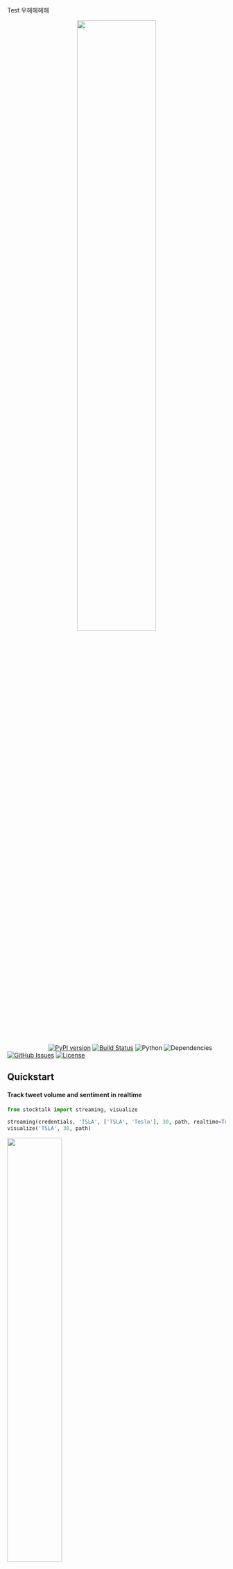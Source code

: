 Test 우헤헤헤헤


<p align="center"><img src="https://raw.githubusercontent.com/Crypto-AI/Stocktalk/master/media/Design.png" width=60%></p>

&nbsp;&nbsp;&nbsp;&nbsp;&nbsp;&nbsp;&nbsp;&nbsp;&nbsp;&nbsp;&nbsp;
&nbsp;&nbsp;&nbsp;&nbsp;&nbsp;&nbsp;&nbsp;&nbsp;&nbsp;&nbsp;&nbsp;
[![PyPI version](https://badge.fury.io/py/stocktalk.svg)](https://badge.fury.io/py/stocktalk)
[![Build Status](https://travis-ci.org/Crypto-AI/Stocktalk.svg?branch=master)](https://travis-ci.org/Crypto-AI/Stocktalk)
![Python](https://img.shields.io/badge/python-v2.7%20%2F%20v3.6-blue.svg)
![Dependencies](https://img.shields.io/badge/dependencies-up%20to%20date-brightgreen.svg)
[![GitHub Issues](https://img.shields.io/github/issues/Crypto-AI/Stocktalk.svg)](https://github.com/Crypto-AI/stocktalk/issues)
[![License](https://img.shields.io/badge/license-MIT-blue.svg)](https://opensource.org/licenses/MIT)

## Quickstart
#### Track tweet volume and sentiment in realtime
```python
from stocktalk import streaming, visualize

streaming(credentials, 'TSLA', ['TSLA', 'Tesla'], 30, path, realtime=True, logSentiment=True)
visualize('TSLA', 30, path)
```

<img src="https://raw.githubusercontent.com/Crypto-AI/Stocktalk/master/media/Demo.gif" width=50%>

## Content
- [Install](#install)
- [Download Corpus](#download-corpus)
- [Code Examples](#code-examples)
	* [Twitter Streaming](#twitter-streaming)
	* [Realtime Visualization](#realtime-visualization)
- [Major Features](#major-features)
	* [Debugging Mode](#debugging-mode)
	* [Tracker Log Format](#tracker-log-format)
	* [Tweets Log Format](#tweets-log-format)
- [Underlying Features](#underlying-features)
	* [Text Processing](#text-processing)
	* [Sentiment Analysis](#sentiment-analysis)

## Install
```python
pip install stocktalk
```

## Download Corpus
```python
stocktalk-corpus
or
python -m nltk.downloader vader_lexicon
```

## Code Examples
#### Twitter Streaming
```python
from stocktalk import streaming

# Credentials to access Twitter API 
API_KEY = 'XXXXXXXXXX'
API_SECRET = 'XXXXXXXXXX'
ACCESS_TOKEN = 'XXXXXXXXXX'
ACCESS_TOKEN_SECRET = 'XXXXXXXXXX'
credentials = [API_KEY, API_SECRET, ACCESS_TOKEN, ACCESS_TOKEN_SECRET]

# First element must be ticker/name, proceeding elements are extra queries
TSLA = ['TSLA', 'Tesla']
SNAP = ['SNAP', 'Snapchat']
AAPL = ['AAPL', 'Apple']
AMZN = ['AMZN', 'Amazon']

# Variables
tickers = [TSLA,SNAP,AAPL,AMZN]  # Used for identification purposes
queries =  TSLA+SNAP+AAPL+AMZN   # Filters tweets containing one or more query 
refresh = 30                     # Process and log data every 30 seconds

# Create a folder to collect logs and temporary files
path = "/Users/Anthony/Desktop/Data/"

streaming(credentials, tickers, queries, refresh, path, \
realtime=True, logTracker=True, logTweets=True, logSentiment=True, debug=True)
```

#### Realtime Visualization
```python
from stocktalk import visualize

# Make sure these variables are consistent with streaming.py
tickers = ['TSLA','SNAP','AAPL','AMZN']
refresh = 30
path = "/Users/Anthony/Desktop/Data/"

visualize(tickers, refresh, path)

'''
Steps to run local bokeh server
1. Make sure streaming.py is running...
2. Traverse in console to the directory containing visualize.py
3. python -m bokeh serve --show visualize.py
'''

# Note: Volume is the thick blue line while sentiment is the thin white line
```

<p align="center"><img src="https://raw.githubusercontent.com/Crypto-AI/Stocktalk/master/media/Demo.png"></p>

## Major Features
##### Debugging Mode
```text
Streaming Now...

---10:00:00---
TSLA Volume: 25
TSLA Sentiment: 0.29
SNAP Volume: 218
SNAP Sentiment: 0.03
AAPL Volume: 63
AAPL Sentiment: 0.14
AMZN Volume: 64
AMZN Sentiment: 0.34

---10:00:30---
TSLA Volume: 23
TSLA Sentiment: -0.05
SNAP Volume: 298
SNAP Sentiment: 0.02
AAPL Volume: 112
AAPL Sentiment: 0.01
AMZN Volume: 150
AMZN Sentiment: 0.11
```

##### Tracker Log Format
```text
TSLA_Tracker.txt
datetime,volume,sentiment,duration
03/01/2017 10:30:00,22,0.26,30
03/01/2017 10:30:30,27,0.33,30
03/01/2017 10:31:00,24,0.23,30
03/01/2017 10:31:30,23,0.25,30
03/01/2017 10:32:00,25,0.18,30
```

##### Tweets Log Format
```text
TSLA_Tweets.txt
datetime,tweet,sentiment
03/01/2017 10:30:02,#Tesla zeroing in market with strong relations,0.54
03/01/2017 10:30:03,$TSLA needs 8 Billion for Supercharger network,0.0
03/01/2017 10:30:03,#Tesla grossing high yet still losing money,-0.32
03/01/2017 10:30:03,Tesla's soon to be as affordable as gas-powered cars,0.11 
03/01/2017 10:30:05,The technical reason why Tesla shares could soon rise,0.42 
```

## Underlying Features
##### Text Processing
```python
textOne = "@TeslaMotors shares jump as shipments more than double! #winning"
print(process(textOne))

textTwo = "Tesla announces its best sales quarter: http://trib.al/RbTxvSu $TSLA" 
print(process(textTwo))

textThree = "Tesla $TSLA reports deliveries of 24500, above most views."
print(process(textThree))
```

```text
shares jump as shipments more than double winning
tesla announces its best sales quarter
tesla reports deliveries of number above most views
```

##### Sentiment Analysis
```python
textOne = "shares jump as shipments more than double winning"
print(sentiment(textOne))

textTwo = "tesla reports deliveries of number above most views"
print(sentiment(textTwo))

textThree = "not looking good for tesla competition on the rise"
print(sentiment(textThree))
```

```text
0.706
0.077
-0.341
```
